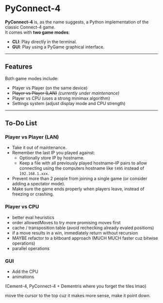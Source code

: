 # PyConnect-4

**PyConnect-4** is, as the name suggests, a Python implementation of the classic Connect-4 game.  
It comes with **two game modes**:  

- **CLI**: Play directly in the terminal.  
- **GUI**: Play using a PyGame graphical interface.  

---

## Features

Both game modes include:  

- Player vs Player (on the same device)  
- ~~Player vs Player (LAN)~~ *(currently under maintenance)*  
- Player vs CPU (uses a strong minimax algorithm)  
- Settings system (adjust display mode and CPU strength)  

---

## To-Do List

### Player vs Player (LAN)

- Take it out of maintenance.  
- Remember the last IP you played against:  
  - Optionally store IP by hostname.  
  - Keep a file with all previously played hostname–IP pairs to allow connecting using the computers hostname like `t495` instead of `192.168.1.xxx`.  
- Prevent more than 2 people from joining a single game (or consider adding a spectator mode).  
- Make sure the game ends properly when players leave, instead of freezing or crashing.  

### Player vs CPU

- better eval heuristics
- order allowedMoves to try more promising moves first
- cache / transposition table (avoid rechecking already evaled positions)
- if a move results in a win, immediately return without recursion
- MAYBE refactor to a bitboard approach (MUCH MUCH faster cuz bitwise operations)
- parallel operations

### GUI

- Add the CPU
- animations


(Cement-4, PyConnect-4 + Dementris where you forget the tiles lmao)






move the cursor to the top cuz it makes more sense, make it point down.
